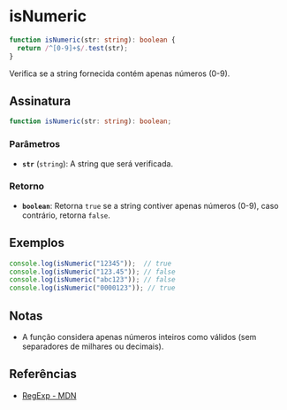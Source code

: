 # isNumeric

```typescript
function isNumeric(str: string): boolean {
  return /^[0-9]+$/.test(str);
}
```

Verifica se a string fornecida contém apenas números (0-9).

## Assinatura

```typescript
function isNumeric(str: string): boolean;
```

### Parâmetros

- **`str`** (`string`): A string que será verificada.

### Retorno

- **`boolean`**: Retorna `true` se a string contiver apenas números (0-9), caso contrário, retorna `false`.

## Exemplos

```typescript
console.log(isNumeric("12345"));  // true
console.log(isNumeric("123.45")); // false
console.log(isNumeric("abc123")); // false
console.log(isNumeric("0000123")); // true
```

## Notas

- A função considera apenas números inteiros como válidos (sem separadores de milhares ou decimais).

## Referências

- [RegExp - MDN](https://developer.mozilla.org/en-US/docs/Web/JavaScript/Reference/Global_Objects/RegExp)
